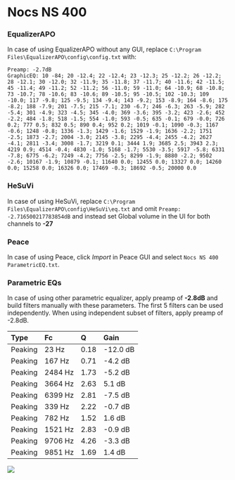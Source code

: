 # Nocs NS 400

### EqualizerAPO
In case of using EqualizerAPO without any GUI, replace `C:\Program Files\EqualizerAPO\config\config.txt`
with:
```
Preamp: -2.7dB
GraphicEQ: 10 -84; 20 -12.4; 22 -12.4; 23 -12.3; 25 -12.2; 26 -12.2; 28 -12.1; 30 -12.0; 32 -11.9; 35 -11.8; 37 -11.7; 40 -11.6; 42 -11.5; 45 -11.4; 49 -11.2; 52 -11.2; 56 -11.0; 59 -11.0; 64 -10.9; 68 -10.8; 73 -10.7; 78 -10.6; 83 -10.6; 89 -10.5; 95 -10.5; 102 -10.3; 109 -10.0; 117 -9.8; 125 -9.5; 134 -9.4; 143 -9.2; 153 -8.9; 164 -8.6; 175 -8.2; 188 -7.9; 201 -7.5; 215 -7.1; 230 -6.7; 246 -6.3; 263 -5.9; 282 -5.4; 301 -4.9; 323 -4.5; 345 -4.0; 369 -3.6; 395 -3.2; 423 -2.6; 452 -2.2; 484 -1.8; 518 -1.5; 554 -1.0; 593 -0.5; 635 -0.1; 679 -0.0; 726 0.2; 777 0.5; 832 0.5; 890 0.4; 952 0.2; 1019 -0.1; 1090 -0.3; 1167 -0.6; 1248 -0.8; 1336 -1.3; 1429 -1.6; 1529 -1.9; 1636 -2.2; 1751 -2.5; 1873 -2.7; 2004 -3.0; 2145 -3.8; 2295 -4.4; 2455 -4.2; 2627 -4.1; 2811 -3.4; 3008 -1.7; 3219 0.1; 3444 1.9; 3685 2.5; 3943 2.3; 4219 0.9; 4514 -0.4; 4830 -1.0; 5168 -1.7; 5530 -3.5; 5917 -5.8; 6331 -7.8; 6775 -6.2; 7249 -4.2; 7756 -2.5; 8299 -1.9; 8880 -2.2; 9502 -2.6; 10167 -1.9; 10879 -0.1; 11640 0.0; 12455 0.0; 13327 0.0; 14260 0.0; 15258 0.0; 16326 0.0; 17469 -0.3; 18692 -0.5; 20000 0.0
```

### HeSuVi
In case of using HeSuVi, replace `C:\Program Files\EqualizerAPO\config\HeSuVi\eq.txt` and omit `Preamp:
-2.716500217783854dB` and instead set Global volume in the UI for both channels to **-27**

### Peace
In case of using Peace, click *Import* in Peace GUI and select `Nocs NS 400 ParametricEQ.txt`.

### Parametric EQs
In case of using other parametric equalizer, apply preamp of **-2.8dB** and build filters manually
with these parameters. The first 5 filters can be used independently.
When using independent subset of filters, apply preamp of -2.8dB.

| Type    | Fc      |    Q | Gain     |
|:--------|:--------|:-----|:---------|
| Peaking | 23 Hz   | 0.18 | -12.0 dB |
| Peaking | 167 Hz  | 0.71 | -4.2 dB  |
| Peaking | 2484 Hz | 1.73 | -5.2 dB  |
| Peaking | 3664 Hz | 2.63 | 5.1 dB   |
| Peaking | 6399 Hz | 2.81 | -7.5 dB  |
| Peaking | 339 Hz  | 2.22 | -0.7 dB  |
| Peaking | 782 Hz  | 1.52 | 1.6 dB   |
| Peaking | 1521 Hz | 2.83 | -0.9 dB  |
| Peaking | 9706 Hz | 4.26 | -3.3 dB  |
| Peaking | 9851 Hz | 1.69 | 1.4 dB   |

![](https://raw.githubusercontent.com/jaakkopasanen/AutoEq/master/results/innerfidelity/sbaf-serious/Nocs%20NS%20400/Nocs%20NS%20400.png)